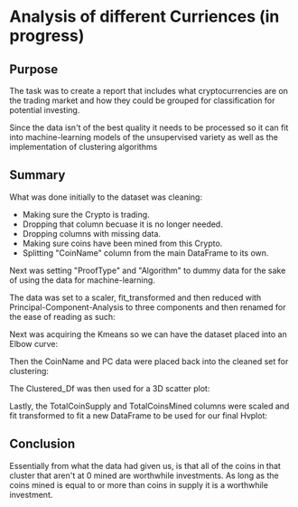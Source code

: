# Analysis of different Curriences (in progress)

## Purpose
The task was to create a report that includes what cryptocurrencies are on the trading market and how they could be grouped for classification for potential investing. 

Since the data isn't of the best quality it needs to be processed so it can fit into machine-learning models of the unsupervised variety as well as the implementation of clustering algorithms

## Summary

What was done initially to the dataset was cleaning:
* Making sure the Crypto is trading.
* Dropping that column becuase it is no longer needed.
* Dropping columns with missing data.
* Making sure coins have been mined from this Crypto.
* Splitting "CoinName" column from the main DataFrame to its own.

Next was setting "ProofType" and "Algorithm" to dummy data for the sake of using the data for machine-learning.

The data was set to a scaler, fit_transformed and then reduced with Principal-Component-Analysis to three components and then renamed for the ease of reading as such:

Next was acquiring the Kmeans so we can have the dataset placed into an Elbow curve:

Then the CoinName and PC data were placed back into the cleaned set for clustering:

The Clustered_Df was then used for a 3D scatter plot:

Lastly, the TotalCoinSupply and TotalCoinsMined columns were scaled and fit transformed to fit a new DataFrame to be used for our final Hvplot:

## Conclusion

Essentially from what the data had given us, is that all of the coins in that cluster that aren't at 0 mined are worthwhile investments.  As long as the coins mined is equal to or more than coins in supply it is a worthwhile investment. 